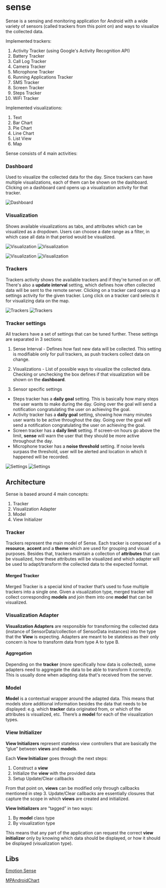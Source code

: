 # sense

Sense is a sensing and monitoring application for Android with a wide variety of sensors (called trackers from this point on) and ways to visualize the collected data.

Implemented trackers:

1. Activity Tracker (using Google's Activity Recognition API)
2. Battery Tracker
3. Call Log Tracker
4. Camera Tracker
5. Microphone Tracker
6. Running Applications Tracker
7. SMS Tracker
8. Screen Tracker
9. Steps Tracker
10. WiFi Tracker

Implemented visualizations:

1. Text
2. Bar Chart
3. Pie Chart
4. Line Chart
5. List View
6. Map

Sense consists of 4 main activities:

### Dashboard
Used to visualize the collected data for the day. Since trackers can have multiple visualizations, each of them can be shown on the dashboard. 
Clicking on a dashboard card opens up a visualization activity for that tracker.

![Dashboard](http://i.imgur.com/cCF97Yz.png?1)

### Visualization
Shows available visualizations as tabs, and attributes which can be visualized as a dropdown. Users can choose a date range as a filter, in which case all data in that period would be visualized.

![Visualization](http://i.imgur.com/6VE8nU1.png?1) ![Visualization](http://i.imgur.com/fqmXT9k.png?1)

![Visualization](http://i.imgur.com/QIUXpRM.png?1) ![Visualization](http://i.imgur.com/HtbXKO6.png?1)

### Trackers
Trackers activity shows the available trackers and if they're turned on or off. There's also a **update interval** setting, which defines how often collected data will be sent to the remote server.
Clicking on a tracker card opens up a settings activity for the given tracker. Long click on a tracker card selects it for visualizing data on the map.

![Trackers](http://i.imgur.com/aog64qi.png?1) ![Trackers](http://i.imgur.com/5aWWmJl.png?1)

### Tracker settings
All trackers have a set of settings that can be tuned further. These settings are separated in 3 sections:

1. Sense Interval - Defines how fast new data will be collected. This setting is modifiable only for pull trackers, as push trackers collect data on change.

2. Visualizations - List of possible ways to visualize the collected data. Checking or unchecking the box defines if that visualization will be shown on the **dashboard**.

3. Sensor specific settings
- Steps tracker has a **daily goal** setting. This is basically how many steps the user wants to make during the day. Going over the goal will send a notification congratulating the user on achieving the goal.
- Activity tracker has a **daily goal** setting, showing how many minutes user wants to be active throughout the day. Going over the goal will send a notification congratulating the user on achieving the goal. 
- Screen tracker has a **daily limit** setting. If screen-on hours go above the limit, **sense** will warn the user that they should be more active throughout the day.
- Microphone tracker has a **noise threshold** setting. If noise levels surpass the threshold, user will be alerted and location in which it happened will be recorded.

![Settings](http://i.imgur.com/7bnjRke.png?1) ![Settings](http://i.imgur.com/F6CbDsq.png?1)

## Architecture

Sense is based around 4 main concepts:

1. Tracker
2. Visualization Adapter
3. Model
4. View Initializer

### Tracker

Trackers represent the main model of Sense. Each tracker is composed of a **resource**, **accent** and a **theme** which are used for grouping and visual purposes. Besides that, trackers maintain a collection of **attributes** that can be visualized, how these attributes will be visualized and which adapter will be used to adapt/transform the collected data to the expected format.


#### Merged Tracker

Merged Tracker is a special kind of tracker that’s used to fuse multiple trackers into a single one. Given a visualization type, merged tracker will collect corresponding **models** and join them into one **model** that can be visualized.


### Visualization Adapter

**Visualization Adapters** are responsible for transforming the collected data (instance of SensorData/collection of SensorData instances) into the type that the **View** is expecting. Adapters are meant to be stateless as their only concern is how to transform data from type A to type B. 

#### Aggregation

Depending on the **tracker** (more specifically how data is collected), some adapters need to aggregate the data to be able to transform it correctly. This is usually done when adapting data that's received from the server.

### Model

**Model** is a contextual wrapper around the adapted data. This means that models store additional information besides the data that needs to be displayed: e.g. which **tracker** data originated from, or which of the attributes is visualized, etc.
There’s a **model** for each of the visualization types.

### View Initializer

**View Initializers** represent stateless view controllers that are basically the “glue” between **views** and **models**. 

Each **View Initializer** goes through the next steps:
1. Construct a **view**
2. Initialize the **view** with the provided data
3. Setup Update/Clear callbacks

From that point on, **views** can be modified only through callbacks mentioned in step 3. Update/Clear callbacks are essentially closures that capture the scope in which **views** are created and initialized.

**View Initializers** are “tagged” in two ways: 
1. By **model** class type
2. By visualization type

This means that any part of the application can request the correct **view initializer** only by knowing which data should be displayed, or how it should be displayed (visualization type).

## Libs
[Emotion Sense](http://emotionsense.org/)

[MPAndroidChart](https://github.com/PhilJay/MPAndroidChart)
